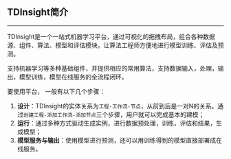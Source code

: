 ## TDInsight简介

---

TDInsight是一个一站式机器学习平台，通过可视化的拖拽布局，组合各种数据源、组件、算法、模型和评估模块，让算法工程师方便地进行模型训练、评估及预测。

支持机器学习等多种基础组件，并提供相应的常用算法，支持数据输入，处理，输出，模型训练，模型在线服务的全流程闭环。

要使用平台， 一般有以下几个步骤：

1. **设计**：TDInsight的实体关系为`工程-工作流-节点`，从前到后是一对N的关系。通过`创建工程-添加工作流-添加节点`三个步骤，用户就可以完成基本的建模；
2. **运行**：通过多种方式驱动生成实例，进行数据预处理，训练，评估和结果，生成模型；
3. **模型服务与输出**：使用模型进行预测，还可以用训练得到的模型直接部署成在线服务。  



